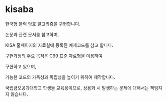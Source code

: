 # kisaba

한국형 블럭 암호 알고리즘을 구현합니다.


논문과 관련 문서를 참고하며,

KISA 홈페이지의 자료실에 등록된 예제코드를 참고 합니다.


구현과정의 주요 목적은 C99 표준 자료형을 이용하여

구현하고 있으며,

가능한 코드의 가독성과 독립성을 높이기 위하여 제작합니다.




국립금오공과대학교 학생들 교육용이므로, 상용화 시 발생하는 문제에 대해서는 책임지지 않습니다.

